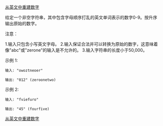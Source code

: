 [从英文中重建数字](https://leetcode-cn.com/problems/reconstruct-original-digits-from-english/)

给定一个非空字符串，其中包含字母顺序打乱的英文单词表示的数字0-9。按升序输出原始的数字。

注意：

1.输入只包含小写英文字母。
2.输入保证合法并可以转换为原始的数字，这意味着像"abc"或"zerone"的输入是不允许的。
3.输入字符串的长度小于50,000。

示例 1:

```
输入: "owoztneoer"

输出: "012" (zeroonetwo)
```

示例 2:

```
输入: "fviefuro"

输出: "45" (fourfive)
```

[从英文中重建数字](https://leetcode-cn.com/problems/reconstruct-original-digits-from-english/solution/cong-ying-wen-zhong-zhong-jian-shu-zi-by-617076674/)